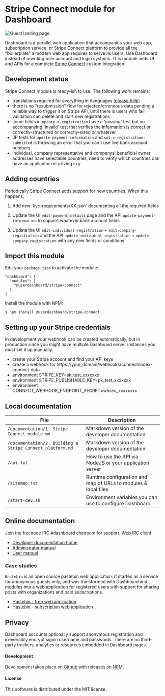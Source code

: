 # Stripe Connect module for Dashboard

![Guest landing page](https://userdashboard.github.io/outline.png?raw=true) 

Dashboard is a parallel web application that accompanies your web app, subscription service, or Stripe Connect platform to provide all the "boilerplate" a modern web app requires to serve its users.  Use Dashboard instead of rewriting user account and login systems.  This module adds UI and APIs for a complete [Stripe Connect](https://stripe.com/connect) custom integration.

## Development status

Stripe Connect module is ready-ish to use.  The following work remains:

- translations required for everything in /languages [(please help)](https://github.com/userdashboard/stripe-connect)
- there is no "resubmission" flow for rejected/erroneous data pending a reliable way to trigger it on Stripe API, until there is users who fail validation can delete and start new registrations
- some fields in `update-x-registration` have a 'missing' test but no accompanying 'invalid' test that verifies the information is correct or correctly-structured or correctly-sized or whatever
- JP tests for `update-payment-information` and `set-x-registration-submitted` is throwing an error that you can't use live bank account numbers
- individual, company representative and companys'  beneficial owner addresses have selectable countries, need to verify which countries can have an application in x living in y

## Adding countries

Periodically Stripe Connect adds support for new countries.  When this happens:

1) Add new 'kyc-requirements/XX.json' documenting all the required fields

2) Update the UI `edit-payment-details` page and the API `update-payment-information` to support whatever bank account fields

3) Update the UI `edit-individual-registration` + `edit-company-registration` and the API `update-individual-registration` + `update-company-registration` with any new fields or conditions

## Import this module

Edit your `package.json` to activate the module:

    "dashboard": {
      "modules": [
        "@userdashboard/stripe-connect"
      ]
    }

Install the module with NPM:

    $ npm install @userdashboard/stripe-connect

## Setting up your Stripe credentials

In development your webhook can be created automatically, but in production since you might have multiple Dashboard server instances you must set it up manually.

- create your Stripe account and find your API keys
- create a webhook for https://your_domain/webhooks/connect/index-connect-data 
- environment STRIPE_KEY=sk_test_xxxxxxx
- environment STRIPE_PUBLISHABLE_KEY=pk_test_xxxxxxx
- environment CONNECT_WEBHOOK_ENDPOINT_SECRET=whsec_xxxxxxxx

## Local documentation

| File | Description | 
|------|-------------|
| `/documentation/1. Stripe Connect module.md` | Markdown version of the developer documentation |
| `/documentation/2. Building a Stripe Connect platform.md` | Markdown version of the developer documentation |
| `/api.txt` | How to use the API via NodeJS or your application server |
| `/sitemap.txt` | Runtime configuration and map of URLs to modules & local files |
| `/start-dev.sh` | Environment variables you can use to configure Dashboard |

## Online documentation

Join the freenode IRC #dashboard chatroom for support.  [Web IRC client](https://kiwiirc.com/nextclient/)

- [Developer documentation home](https://userdashboard.github.io/home)
- [Administrator manual](https://userdashboard.github.io/administrators/home)
- [User manual](https://userdashboard.github.io/users/home)

### Case studies 

`Hastebin` is an open source pastebin web application.  It started as a service for anonymous guests only, and was transformed with Dashboard and modules into a web application for registered users with support for sharing posts with organizations and paid subscriptions.

- [Hastebin - free web application](https://userdashboard.github.io/integrations/converting-hastebin-free-saas.html)
- [Hastebin - subscription web application](https://userdashboard.github.io/integrations/converting-hastebin-subscription-saas.html)

## Privacy

Dashboard accounts optionally support anonymous registration and irreversibly encrypt signin username and passwords.  There are no third-party trackers, analytics or resources embedded in Dashboard pages.  

#### Development

Development takes place on [Github](https://github.com/userdashboard/dashboard) with releases on [NPM](https://www.npmjs.com/package/@userdashboard/dashboard).

#### License

This software is distributed under the MIT license.
